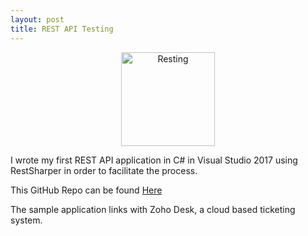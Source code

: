 ```yaml
---
layout: post
title: REST API Testing
---
```

<span style="display:block; text-align:center;"><img src="{{ site.baseurl }}/images/REST.png" alt="Resting" style="height: 150px;"/></span>

<!-- <span style="height:150px;display:block;">![](..\images\REST.png)</span>  -->

I wrote my first REST API application in C# in Visual Studio 2017 using RestSharper in order to facilitate the process.

This GitHub Repo can be found [Here](https://github.com/MITS-Code/RESTAPI-Example)

The sample application links with Zoho Desk, a cloud based ticketing system.

